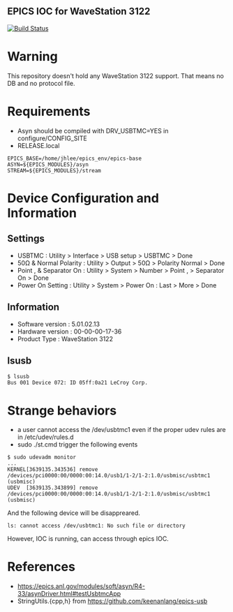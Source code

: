 EPICS IOC for WaveStation 3122
---
[![Build Status](https://travis-ci.org/icshwi/WaveStation3122.svg?branch=master)](https://travis-ci.org/icshwi/WaveStation3122)


# Warning

This repository doesn't hold any WaveStation 3122 support. That means no DB and no protocol file.

# Requirements

* Asyn should be compiled with DRV_USBTMC=YES in configure/CONFIG_SITE
* RELEASE.local
```
EPICS_BASE=/home/jhlee/epics_env/epics-base
ASYN=${EPICS_MODULES}/asyn
STREAM=${EPICS_MODULES}/stream
```

# Device Configuration and Information
## Settings
* USBTMC :  Utility > Interface > USB setup > USBTMC > Done
* 50Ω & Normal Polarity : Utility > Output >  50Ω > Polarity Normal > Done
* Point , & Separator On : Utility > System > Number > Point , > Separator On > Done
* Power On Setting : Utility > System > Power On : Last > More > Done
## Information
* Software version : 5.01.02.13
* Hardware version : 00-00-00-17-36
* Product Type : WaveStation 3122

## lsusb
```
$ lsusb 
Bus 001 Device 072: ID 05ff:0a21 LeCroy Corp.
```

# Strange behaviors
* a user cannot access the /dev/usbtmc1 even if the proper udev rules are in /etc/udev/rules.d
* sudo ./st.cmd trigger the following events
```
$ sudo udevadm monitor
...
KERNEL[3639135.343536] remove   /devices/pci0000:00/0000:00:14.0/usb1/1-2/1-2:1.0/usbmisc/usbtmc1 (usbmisc)
UDEV  [3639135.343899] remove   /devices/pci0000:00/0000:00:14.0/usb1/1-2/1-2:1.0/usbmisc/usbtmc1 (usbmisc)

```
And the following device will be disappreared.
```
ls: cannot access /dev/usbtmc1: No such file or directory
```

However, IOC is running, can access through epics IOC. 

# References
* https://epics.anl.gov/modules/soft/asyn/R4-33/asynDriver.html#testUsbtmcApp
* StringUtils.{cpp,h} from https://github.com/keenanlang/epics-usb
